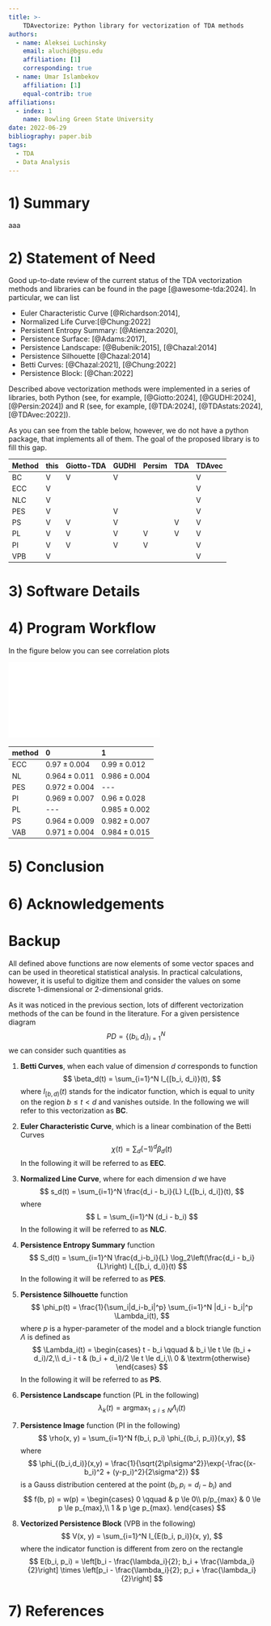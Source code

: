 ```yaml
---
title: >-
    TDAvectorize: Python library for vectorization of TDA methods
authors:
  - name: Aleksei Luchinsky
    email: aluchi@bgsu.edu
    affiliation: [1]
    corresponding: true
  - name: Umar Islambekov
    affiliation: [1]
    equal-contrib: true
affiliations:
  - index: 1
    name: Bowling Green State University
date: 2022-06-29
bibliography: paper.bib
tags:
  - TDA
  - Data Analysis
---
```


# 1) Summary

aaa

# 2) Statement of Need

Good up-to-date review of the current status of the TDA vectorization methods and libraries can be found in the page [@awesome-tda:2024]. In particular, we can list

* Euler Characteristic Curve [@Richardson:2014],
* Normalized Life Curve:[@Chung:2022]
* Persistent Entropy Summary: [@Atienza:2020],
* Persistence Surface: [@Adams:2017],
* Persistence Landscape: [@Bubenik:2015], [@Chazal:2014]
* Persistence Silhouette [@Chazal:2014]
* Betti Curves: [@Chazal:2021], [@Chung:2022]
* Persistence Block: [@Chan:2022]

Described above vectorization methods were implemented in a series of libraries, both Python (see, for example, [@Giotto:2024], [@GUDHI:2024], [@Persin:2024]) and R (see, for example, [@TDA:2024], [@TDAstats:2024], [@TDAvec:2022]).

As you can see from the table below, however, we do not have a python package, that implements all of them. The goal of the proposed library is to fill this gap.


Method | this | Giotto-TDA | GUDHI | Persim | TDA | TDAvec
------- | ---- | --------- | ----- | ------ |  -- | ------
BC      | V     |  V        |  V    |        |     |  V
ECC     | V    |           |       |        |     |  V
NLC     | V    |            |       |        |     |  V
PES     | V    |            | V     |        |     |  V
PS      | V    |  V         | V     |        |  V  |  V
PL     | V    |  V         | V     |   V    |  V  |  V
PI     | V    |  V         | V     |   V    |     |  V
VPB    | V    |            |       |        |     |  V


# 3) Software Details





# 4) Program Workflow

In the figure below you can see correlation plots

![Correlations Plots](./cor_plt.pdf)


| method   | 0                 | 1                 |
|:---------|:------------------|:------------------|
| ECC      | $0.97 \pm 0.004$  | $0.99 \pm 0.012$  |
| NL       | $0.964 \pm 0.011$ | $0.986 \pm 0.004$ |
| PES      | $0.972 \pm 0.004$ | ---               |
| PI       | $0.969 \pm 0.007$ | $0.96 \pm 0.028$  |
| PL       | ---              | $0.985 \pm 0.002$ |
| PS       | $0.964 \pm 0.009$ | $0.982 \pm 0.007$ |
| VAB      | $0.971 \pm 0.004$ | $0.984 \pm 0.015$ |

# 5) Conclusion

# 6) Acknowledgements

# Backup

All defined above functions are now elements of some vector spaces and can be used in theoretical statistical analysis. In practical calculations, however, it is useful to digitize them and consider the values on some discrete 1-dimensional or 2-dimensional grids.


As it was noticed in the previous section, lots of different vectorization methods of the can be found in the literature. For a given persistence diagram
$$
PD = \{(b_i, d_i\}_{i=1}^N
$$
we can consider such quantities as

1) **Betti Curves**, when each value of dimension $d$ corresponds to function
$$
\beta_d(t) = \sum_{i=1}^N I_{[b_i, d_i)}(t),
$$
where $I_{[b,d)}(t)$ stands for the indicator function, which is equal to unity on the region $b\le t<d$ and vanishes outside.
In the following we will refer to this vectorization as **BC**.

2) **Euler Characteristic Curve**, which is a linear combination of the Betti Curves
$$
\chi(t) = \sum_{d} (-1)^d \beta_d(t)
$$
In the following it will be referred to as **EEC**.

3) **Normalized Line Curve**, where for each dimension $d$ we have
$$
s_d(t) = \sum_{i=1}^N \frac{d_i - b_i}{L} I_{[b_i, d_i]}(t),
$$
where
$$
L = \sum_{i=1}^N (d_i - b_i)
$$
In the following it will be referred to as **NLC**.

4) **Persistence Entropy Summary** function
$$
S_d(t) = \sum_{i=1}^N \frac{d_i-b_i}{L} \log_2\left(\frac{d_i - b_i}{L}\right) I_{[b_i, d_i)}(t)
$$
In the following it will be referred to as **PES**.

5) **Persistence Silhouette** function
$$
\phi_p(t) = \frac{1}{\sum_i|d_i-b_i|^p} \sum_{i=1}^N |d_i - b_i|^p \Lambda_i(t),
$$
where $p$ is a hyper-parameter of the model and a block triangle function $\Lambda$ is defined as
$$
\Lambda_i(t) = \begin{cases}
t - b_i \qquad & b_i \le t \le (b_i + d_i)/2,\\
d_i - t & (b_i + d_i)/2 \le t \le d_i,\\
0 & \textrm{otherwise}
\end{cases}
$$
In the following it will be referred to as **PS**.


5) **Persistence Landscape** function (PL in the following)
$$
\lambda_k(t) = \mathrm{arg}\max_{1\le i\le N} \Lambda_i(t)
$$

6) **Persistence Image** function (PI in the following)
$$
\rho(x, y) = \sum_{i=1}^N f(b_i, p_i) \phi_{(b_i, p_i)}(x,y),
$$
where
$$
\phi_{(b_i,d_i)}(x,y) = \frac{1}{\sqrt{2\pi\sigma^2}}\exp{-\frac{(x-b_i)^2 + (y-p_i)^2}{2\sigma^2}}
$$
is a Gauss distribution centered at the point $(b_i, p_i=d_i-b_i)$ and
$$
f(b, p) = w(p) = \begin{cases}
0 \qquad & p \le 0\\
p/p_{max} & 0 \le p \le p_{max},\\
1 & p \ge p_{max}.
\end{cases}
$$

7) **Vectorized Persistence Block** (VPB in the following)
$$
V(x, y) = \sum_{i=1}^N I_{E(b_i, p_i)}(x, y),
$$
where the indicator function is different from zero on the rectangle
$$
E(b_i, p_i) = \left[b_i - \frac{\lambda_i}{2}; b_i + \frac{\lambda_i}{2}\right] \times  \left[p_i - \frac{\lambda_i}{2}; p_i + \frac{\lambda_i}{2}\right]
$$


# 7) References


    